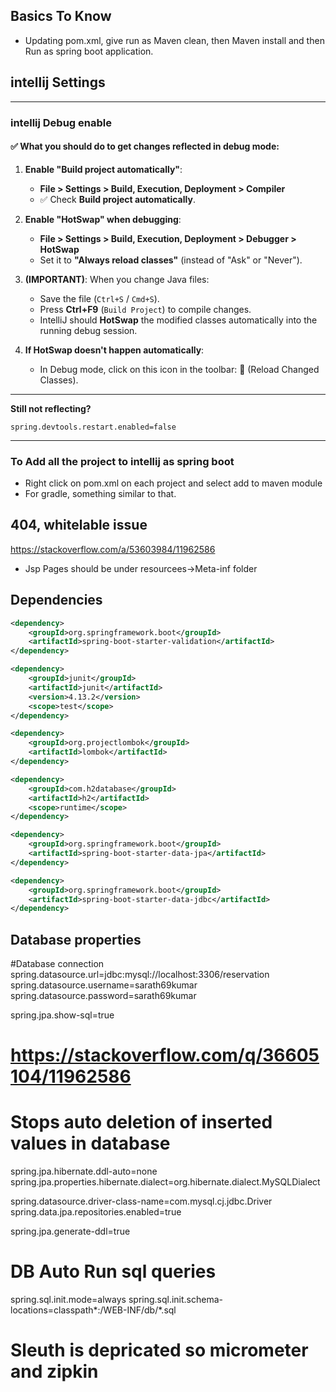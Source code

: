 ## Basics To Know
- Updating pom.xml, give run as Maven clean, then Maven install and then Run as spring boot application.

## intellij Settings

---
### intellij Debug enable

#### ✅ What you should do to get changes reflected in debug mode:

1. **Enable "Build project automatically"**:
    - **File > Settings > Build, Execution, Deployment > Compiler**
    - ✅ Check **Build project automatically**.

2. **Enable "HotSwap" when debugging**:
    - **File > Settings > Build, Execution, Deployment > Debugger > HotSwap**
    - Set it to **"Always reload classes"** (instead of "Ask" or "Never").

3. **(IMPORTANT)**: When you change Java files:
    - Save the file (`Ctrl+S` / `Cmd+S`).
    - Press **Ctrl+F9** (`Build Project`) to compile changes.
    - IntelliJ should **HotSwap** the modified classes automatically into the running debug session.

4. **If HotSwap doesn't happen automatically**:
    - In Debug mode, click on this icon in the toolbar: 🔄 (Reload Changed Classes).

---

**Still not reflecting?**


```properties
spring.devtools.restart.enabled=false
```


---
### To Add all the project to intellij as spring boot
- Right click on pom.xml on each project and select add to maven module
- For gradle, something similar to that.

## 404, whitelable issue

https://stackoverflow.com/a/53603984/11962586

- Jsp Pages should be under resourcees->Meta-inf folder

## Dependencies

```xml
<dependency>
    <groupId>org.springframework.boot</groupId>
    <artifactId>spring-boot-starter-validation</artifactId>
</dependency>

<dependency>
    <groupId>junit</groupId>
    <artifactId>junit</artifactId>
    <version>4.13.2</version>
    <scope>test</scope>
</dependency>

<dependency>
    <groupId>org.projectlombok</groupId>
    <artifactId>lombok</artifactId>
</dependency>

<dependency>
    <groupId>com.h2database</groupId>
    <artifactId>h2</artifactId>
    <scope>runtime</scope>
</dependency>

<dependency>
    <groupId>org.springframework.boot</groupId>
    <artifactId>spring-boot-starter-data-jpa</artifactId>
</dependency>

<dependency>
    <groupId>org.springframework.boot</groupId>
    <artifactId>spring-boot-starter-data-jdbc</artifactId>
</dependency>
```

## Database properties

#Database connection
spring.datasource.url=jdbc:mysql://localhost:3306/reservation
spring.datasource.username=sarath69kumar
spring.datasource.password=sarath69kumar

spring.jpa.show-sql=true

# https://stackoverflow.com/q/36605104/11962586

# Stops auto deletion of inserted values in database

spring.jpa.hibernate.ddl-auto=none
spring.jpa.properties.hibernate.dialect=org.hibernate.dialect.MySQLDialect

spring.datasource.driver-class-name=com.mysql.cj.jdbc.Driver
spring.data.jpa.repositories.enabled=true

spring.jpa.generate-ddl=true

# DB Auto Run sql queries

spring.sql.init.mode=always
spring.sql.init.schema-locations=classpath*:/WEB-INF/db/*.sql

# Sleuth is depricated so micrometer and zipkin
